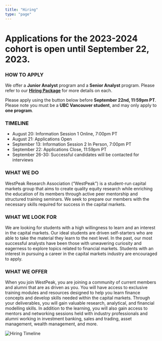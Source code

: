 ```yaml
---
title: "Hiring"
type: "page"
---
```


# Applications for the 2023-2024 cohort is open until September 22, 2023.

### HOW TO APPLY

We offer a **Junior Analyst** program and a **Senior Analyst** program. Please refer to our <a href="WPRA_Hiring_Package_2023.pdf" target="_blank">**Hiring Package**</a> for more details on each.

Please apply using the button below before **September 22nd, 11:59pm PT**. Please note you must be a **UBC Vancouver student**, and may only apply to **one program**.

<link-button link="https://forms.gle/nvLdQidLSUG5x7VP6" target="_blank" text="Access the 2023 WestPeak Research Association Application Form"></link-button>

### TIMELINE

 - August 20: Information Session 1 Online, 7:00pm PT
 - August 21: Applications Open
 - September 13: Information Session 2 In Person, 7:00pm PT
 - September 22: Applications Close, 11:59pm PT
 - September 26-30: Successful candidates will be contacted for interviews

### WHAT WE DO

WestPeak Research Association (“WestPeak”) is a student-run capital markets group that aims to create quality equity research while enriching the education of its members through active peer mentorship and structured training seminars. We seek to prepare our members with the necessary skills required for success in the capital markets.
​

### WHAT WE LOOK FOR

We are looking for students with a high willingness to learn and an interest in the capital markets. Our ideal students are driven self-starters who are able to take the material they learn to the next level. In the past, our most successful analysts have been those with unwavering curiosity and eagerness to explore topics related to financial markets. Students with an interest in pursuing a career in the capital markets industry are encouraged to apply.
​

### WHAT WE OFFER

When you join WestPeak, you are joining a community of current members and alumni that are as driven as you. You will have access to exclusive training modules and resources designed to help you learn finance concepts and develop skills needed within the capital markets. Through your deliverables, you will gain valuable research, analytical, and financial modelling skills. In addition to the learning, you will also gain access to mentors and networking sessions held with industry professionals and alumni working in investment banking, sales and trading, asset management, wealth management, and more.

![Hiring Timeline](hiring_timeline.png)

